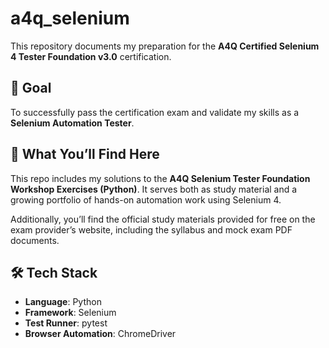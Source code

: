 # a4q_selenium

This repository documents my preparation for the **A4Q Certified Selenium 4 Tester Foundation v3.0** certification.

## 🎯 Goal

To successfully pass the certification exam and validate my skills as a **Selenium Automation Tester**.

## 📁 What You’ll Find Here

This repo includes my solutions to the **A4Q Selenium Tester Foundation Workshop Exercises (Python)**. It serves both as study material and a growing portfolio of hands-on automation work using Selenium 4.

Additionally, you’ll find the official study materials provided for free on the exam provider’s website, including the syllabus and mock exam PDF documents.

## 🛠️ Tech Stack

- **Language**: Python
- **Framework**: Selenium
- **Test Runner**: pytest
- **Browser Automation**: ChromeDriver
